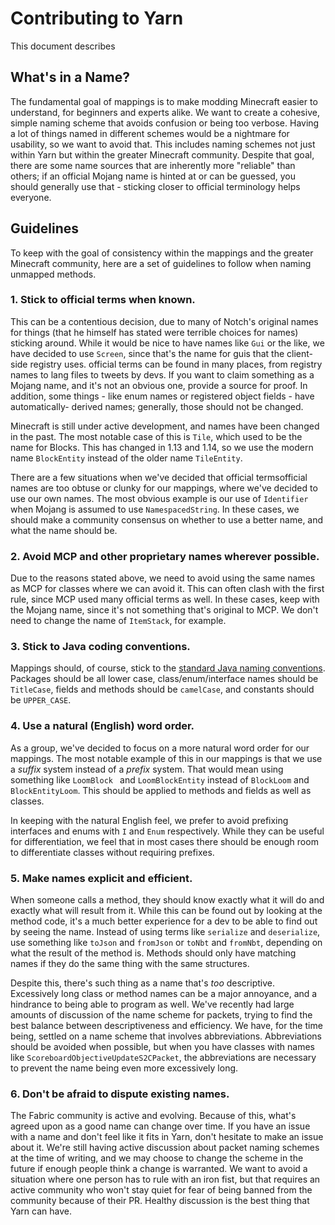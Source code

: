 # Contributing to Yarn

This document describes

## What's in a Name?

The fundamental goal of mappings is to make modding Minecraft easier to understand, for beginners and experts alike. We want
to create a cohesive, simple naming scheme that avoids confusion or being too verbose. Having a lot of things named in
different schemes would be a nightmare for usability, so we want to avoid that. This includes naming schemes not just within
Yarn but within the greater Minecraft community. Despite that goal, there are some name sources that are inherently more
"reliable" than others; if an official Mojang name is hinted at or can be guessed, you should generally use that - sticking
closer to official terminology helps everyone.

## Guidelines

To keep with the goal of consistency within the mappings and the greater Minecraft community, here are a set of guidelines to
follow when naming unmapped methods.

### 1. Stick to official terms when known.

This can be a contentious decision, due to many of Notch's original names for things (that he himself has stated were
terrible choices for names) sticking around. While it would be nice to have names like `Gui` or the like, we have decided to
use `Screen`, since that's the name for guis that the client-side registry uses. official terms can be found in many places,
from registry names to lang files to tweets by devs. If you want to claim something as a Mojang name, and it's not an obvious
one, provide a source for proof. In addition, some things - like enum names or registered object fields - have automatically-
derived names; generally, those should not be changed.

Minecraft is still under active development, and names have been changed in the past. The most notable case of this is
`Tile`, which used to be the name for Blocks. This has changed in 1.13 and 1.14, so we use the modern name `BlockEntity`
instead of the older name `TileEntity`.

There are a few situations when we've decided that official termsofficial names are too obtuse or clunky for our mappings,
where we've decided to use our own names. The most obvious example is our use of `Identifier` when Mojang is assumed to use
`NamespacedString`. In these cases, we should make a community consensus on whether to use a better name, and what the name
should be.

### 2. Avoid MCP and other proprietary names wherever possible.

Due to the reasons stated above, we need to avoid using the same names as MCP for classes where we can avoid it. This can
often clash with the first rule, since MCP used many official terms as well. In these cases, keep with the Mojang name, since
it's not something that's original to MCP. We don't need to change the name of `ItemStack`, for example.

### 3. Stick to Java coding conventions.

Mappings should, of course, stick to the [standard Java naming conventions](https://www.oracle.com/technetwork/java/javase/documentation/codeconventions-135099.html#367). Packages should be all lower case, class/enum/interface names should be `TitleCase`, fields and methods should be `camelCase`, and constants should be `UPPER_CASE`.

### 4. Use a natural (English) word order.

As a group, we've decided to focus on a more natural word order for our mappings. The most notable example of this in our
mappings is that we use a *suffix* system instead of a *prefix* system. That would mean using something like `LoomBlock ` and
`LoomBlockEntity` instead of `BlockLoom` and `BlockEntityLoom`. This should be applied to methods and fields as well as
classes.

In keeping with the natural English feel, we prefer to avoid prefixing interfaces and enums with `I` and `Enum` respectively.
While they can be useful for differentiation, we feel that in most cases there should be enough room to differentiate
classes without requiring prefixes.

### 5. Make names explicit and efficient.

When someone calls a method, they should know exactly what it will do and exactly what will result from it. While this can be
found out by looking at the method code, it's a much better experience for a dev to be able to find out by seeing the name.
Instead of using terms like `serialize` and `deserialize`, use something like `toJson` and `fromJson` or `toNbt` and
`fromNbt`, depending on what the result of the method is. Methods should only have matching names if they do the same thing
with the same structures.

Despite this, there's such thing as a name that's *too* descriptive. Excessively long class or method names can be a major
annoyance, and a hindrance to being able to program as well. We've recently had large amounts of discussion of the name
scheme for packets, trying to find the best balance between descriptiveness and efficiency. We have, for the time being,
settled on a name scheme that involves abbreviations. Abbreviations should be avoided when possible, but when you have
classes with names like `ScoreboardObjectiveUpdateS2CPacket`, the abbreviations are necessary to prevent the name being
even more excessively long.

### 6. Don't be afraid to dispute existing names.

The Fabric community is active and evolving. Because of this, what's agreed upon as a good name can change over time. If you
have an issue with a name and don't feel like it fits in Yarn, don't hesitate to make an issue about it. We're still having
active discussion about packet naming schemes at the time of writing, and we may choose to change the scheme in the future if
enough people think a change is warranted. We want to avoid a situation where one person has to rule with an iron fist, but
that requires an active community who won't stay quiet for fear of being banned from the community because of their PR.
Healthy discussion is the best thing that Yarn can have.
